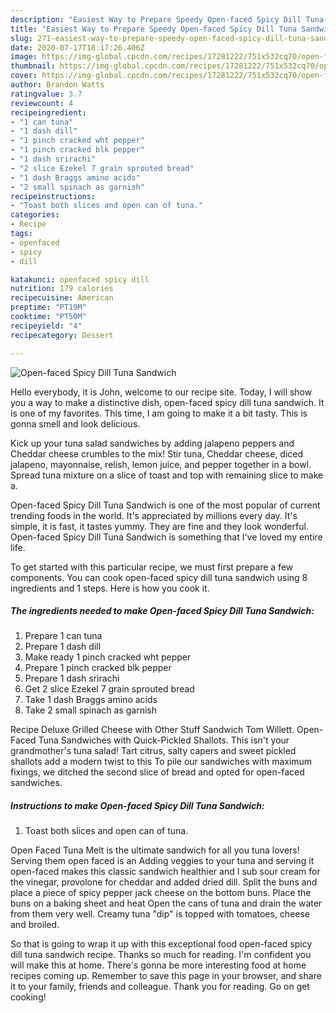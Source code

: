 ```yaml
---
description: "Easiest Way to Prepare Speedy Open-faced Spicy Dill Tuna Sandwich"
title: "Easiest Way to Prepare Speedy Open-faced Spicy Dill Tuna Sandwich"
slug: 271-easiest-way-to-prepare-speedy-open-faced-spicy-dill-tuna-sandwich
date: 2020-07-17T18:17:26.406Z
image: https://img-global.cpcdn.com/recipes/17281222/751x532cq70/open-faced-spicy-dill-tuna-sandwich-recipe-main-photo.jpg
thumbnail: https://img-global.cpcdn.com/recipes/17281222/751x532cq70/open-faced-spicy-dill-tuna-sandwich-recipe-main-photo.jpg
cover: https://img-global.cpcdn.com/recipes/17281222/751x532cq70/open-faced-spicy-dill-tuna-sandwich-recipe-main-photo.jpg
author: Brandon Watts
ratingvalue: 3.7
reviewcount: 4
recipeingredient:
- "1 can tuna"
- "1 dash dill"
- "1 pinch cracked wht pepper"
- "1 pinch cracked blk pepper"
- "1 dash srirachi"
- "2 slice Ezekel 7 grain sprouted bread"
- "1 dash Braggs amino acids"
- "2 small spinach as garnish"
recipeinstructions:
- "Toast both slices and open can of tuna."
categories:
- Recipe
tags:
- openfaced
- spicy
- dill

katakunci: openfaced spicy dill 
nutrition: 179 calories
recipecuisine: American
preptime: "PT19M"
cooktime: "PT50M"
recipeyield: "4"
recipecategory: Dessert

---
```



![Open-faced Spicy Dill Tuna Sandwich](https://img-global.cpcdn.com/recipes/17281222/751x532cq70/open-faced-spicy-dill-tuna-sandwich-recipe-main-photo.jpg)

Hello everybody, it is John, welcome to our recipe site. Today, I will show you a way to make a distinctive dish, open-faced spicy dill tuna sandwich. It is one of my favorites. This time, I am going to make it a bit tasty. This is gonna smell and look delicious.

Kick up your tuna salad sandwiches by adding jalapeno peppers and Cheddar cheese crumbles to the mix! Stir tuna, Cheddar cheese, diced jalapeno, mayonnaise, relish, lemon juice, and pepper together in a bowl. Spread tuna mixture on a slice of toast and top with remaining slice to make a.

Open-faced Spicy Dill Tuna Sandwich is one of the most popular of current trending foods in the world. It's appreciated by millions every day. It's simple, it is fast, it tastes yummy. They are fine and they look wonderful. Open-faced Spicy Dill Tuna Sandwich is something that I've loved my entire life.


To get started with this particular recipe, we must first prepare a few components. You can cook open-faced spicy dill tuna sandwich using 8 ingredients and 1 steps. Here is how you cook it.

<!--inarticleads1-->

##### The ingredients needed to make Open-faced Spicy Dill Tuna Sandwich:

1. Prepare 1 can tuna
1. Prepare 1 dash dill
1. Make ready 1 pinch cracked wht pepper
1. Prepare 1 pinch cracked blk pepper
1. Prepare 1 dash srirachi
1. Get 2 slice Ezekel 7 grain sprouted bread
1. Take 1 dash Braggs amino acids
1. Take 2 small spinach as garnish


Recipe Deluxe Grilled Cheese with Other Stuff Sandwich Tom Willett. Open-Faced Tuna Sandwiches with Quick-Pickled Shallots. This isn&#39;t your grandmother&#39;s tuna salad! Tart citrus, salty capers and sweet pickled shallots add a modern twist to this To pile our sandwiches with maximum fixings, we ditched the second slice of bread and opted for open-faced sandwiches. 

<!--inarticleads2-->

##### Instructions to make Open-faced Spicy Dill Tuna Sandwich:

1. Toast both slices and open can of tuna.


Open Faced Tuna Melt is the ultimate sandwich for all you tuna lovers! Serving them open faced is an Adding veggies to your tuna and serving it open-faced makes this classic sandwich healthier and I sub sour cream for the vinegar, provolone for cheddar and added dried dill. Split the buns and place a piece of spicy pepper jack cheese on the bottom buns. Place the buns on a baking sheet and heat Open the cans of tuna and drain the water from them very well. Creamy tuna &#34;dip&#34; is topped with tomatoes, cheese and broiled. 

So that is going to wrap it up with this exceptional food open-faced spicy dill tuna sandwich recipe. Thanks so much for reading. I'm confident you will make this at home. There's gonna be more interesting food at home recipes coming up. Remember to save this page in your browser, and share it to your family, friends and colleague. Thank you for reading. Go on get cooking!

